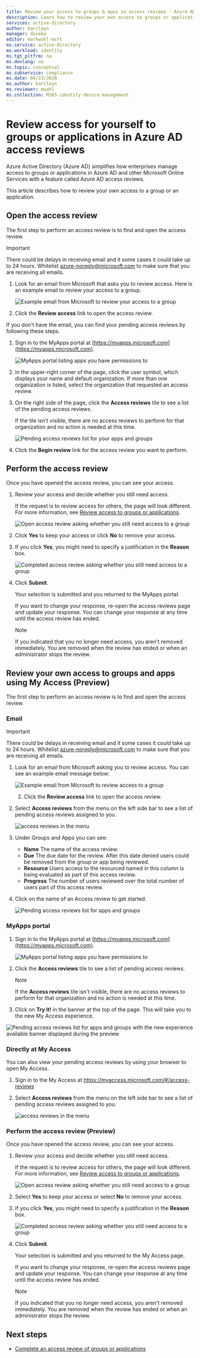 ```yaml
---
title: Review your access to groups & apps in access reviews - Azure AD
description: Learn how to review your own access to groups or applications in Azure Active Directory access reviews.
services: active-directory
author: barclayn
manager: daveba
editor: markwahl-msft
ms.service: active-directory
ms.workload: identity
ms.tgt_pltfrm: na
ms.devlang: na
ms.topic: conceptual
ms.subservice: compliance
ms.date: 04/23/2020
ms.author: barclayn
ms.reviewer: mwahl
ms.collection: M365-identity-device-management
---
```


# Review access for yourself to groups or applications in Azure AD access reviews

Azure Active Directory (Azure AD) simplifies how enterprises manage access to groups or applications in Azure AD and other Microsoft Online Services with a feature called Azure AD access reviews.

This article describes how to review your own access to a group or an application.

## Open the access review

The first step to perform an access review is to find and open the access review.

>[!IMPORTANT]
> There could be delays in receiving email and it some cases it could take up to 24 hours. Whitelist azure-noreply@microsoft.com to make sure that you are receiving all emails.

1. Look for an email from Microsoft that asks you to review access. Here is an example email to review your access to a group.

    ![Example email from Microsoft to review your access to a group](./media/review-your-access/access-review-email.png)

1. Click the **Review access** link to open the access review.

If you don't have the email, you can find your pending access reviews by following these steps.

1. Sign in to the MyApps portal at [https://myapps.microsoft.com](https://myapps.microsoft.com).

    ![MyApps portal listing apps you have permissions to](./media/review-your-access/myapps-access-panel.png)

1. In the upper-right corner of the page, click the user symbol, which displays your name and default organization. If more than one organization is listed, select the organization that requested an access review.

1. On the right side of the page, click the **Access reviews** tile to see a list of the pending access reviews.

    If the tile isn't visible, there are no access reviews to perform for that organization and no action is needed at this time.

    ![Pending access reviews list for your apps and groups](./media/review-your-access/access-reviews-list.png)

1. Click the **Begin review** link for the access review you want to perform.

## Perform the access review

Once you have opened the access review, you can see your access.

1. Review your access and decide whether you still need access.

    If the request is to review access for others, the page will look different. For more information, see [Review access to groups or applications](perform-access-review.md).

    ![Open access review asking whether you still need access to a group](./media/review-your-access/perform-access-review.png)

1. Click **Yes** to keep your access or click **No** to remove your access.

1. If you click **Yes**, you might need to specify a justification in the **Reason** box.

    ![Completed access review asking whether you still need access to a group](./media/review-your-access/perform-access-review-submit.png)

1. Click **Submit**.

    Your selection is submitted and you returned to the MyApps portal.

    If you want to change your response, re-open the access reviews page and update your response. You can change your response at any time until the access review has ended.

    > [!NOTE]
    > If you indicated that you no longer need access, you aren't removed immediately. You are removed when the review has ended or when an administrator stops the review.

## Review your own access to groups and apps using My Access (Preview)

The first step to perform an access review is to find and open the access review.

### Email

  >[!IMPORTANT]
> There could be delays in receiving email and it some cases it could take up to 24 hours. Whitelist azure-noreply@microsoft.com to make sure that you are receiving all emails.

1. Look for an email from Microsoft asking you to review access. You can see an example email message below:

   ![Example email from Microsoft to review access to a group](./media/review-your-access/access-review-email-preview.png)

   2. Click the **Review access** link to open the access review.

2. Select **Access reviews** from the menu on the left side bar to see a list of pending access reviews assigned to you.

   ![access reviews in the menu](./media/review-your-access/access-review-menu.png)

3. Under Groups and Apps you can see:
    - **Name** The name of the access review.
    - **Due** The due date for the review. After this date denied users could be removed from the group or app being reviewed. 
    - **Resource** Users access to the resourced named in this column is being evaluated as part of this access review.
    - **Progress** The number of users reviewed over the total number of users part of this access review.

4. Click on the name of an Access review to get started.
 
   ![Pending access reviews list for apps and groups](./media/review-your-access/access-reviews-list-preview.png)

### MyApps portal

1. Sign in to the MyApps portal at [https://myapps.microsoft.com](https://myapps.microsoft.com).

    ![MyApps portal listing apps you have permissions to](./media/review-your-access/myapps-access-panel.png)

2. Click the **Access reviews** tile to see a list of pending access reviews.

    > [!NOTE]
    > If the **Access reviews** tile isn't visible, there are no access reviews to perform for that organization and no action is needed at this time.

3. Click on **Try it!** in the banner at the top of the page. This will take you to the new My Access experience.

![Pending access reviews list for apps and groups with the new experience available banner displayed during the preview](./media/perform-access-review/banner.png)


### Directly at My Access

You can also view your pending access reviews by using your browser to open My Access.

1. Sign  in to the My Access at https://myaccess.microsoft.com/#/access-reviews

2. Select **Access reviews** from the menu on the left side bar to see a list of pending access reviews assigned to you.

   ![access reviews in the menu](./media/review-your-access/access-review-menu.png)

### Perform the access review (Preview)

Once you have opened the access review, you can see your access.

1. Review your access and decide whether you still need access.

    If the request is to review access for others, the page will look different. For more information, see [Review access to groups or applications](perform-access-review.md).

    ![Open access review asking whether you still need access to a group](./media/review-your-access/review-access-preview.png)

1. Select **Yes** to keep your access or select **No** to remove your access.

1. If you click **Yes**, you might need to specify a justification in the **Reason** box.

    ![Completed access review asking whether you still need access to a group](./media/review-your-access/review-access-yes-preview.png)

1. Click **Submit**.

    Your selection is submitted and you returned to the My Access page.

    If you want to change your response, re-open the access reviews page and update your response. You can change your response at any time until the access review has ended.

    > [!NOTE]
    > If you indicated that you no longer need access, you aren't removed immediately. You are removed when the review has ended or when an administrator stops the review.

## Next steps

- [Complete an access review of groups or applications](complete-access-review.md)
